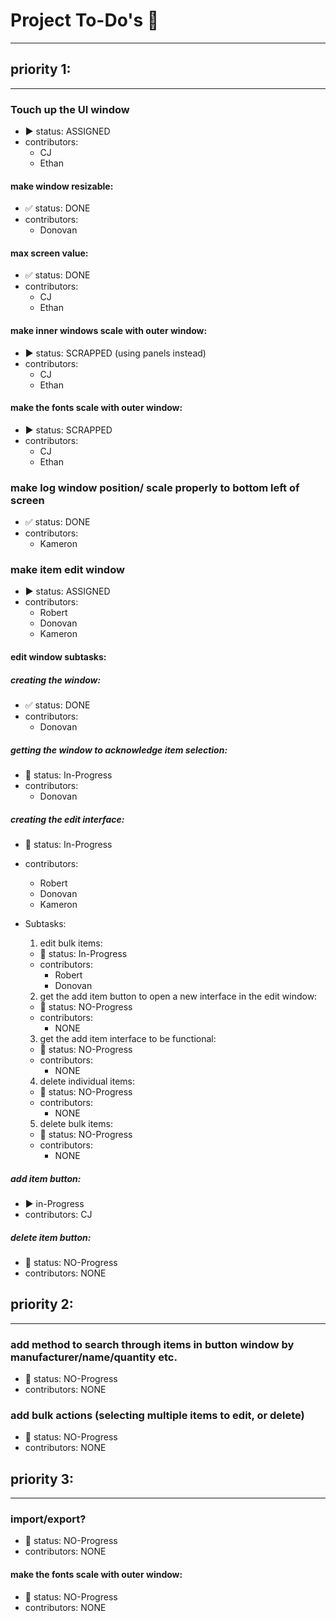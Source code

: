 # Project To-Do's :pencil:
---
## priority 1:
---
### Touch up the UI window
- :arrow_forward: status: ASSIGNED
- contributors:
  - CJ
  - Ethan

#### make window resizable:
- :white_check_mark: status: DONE
- contributors:
  - Donovan

#### max screen value:
- :white_check_mark: status: DONE
- contributors:
  - CJ
  - Ethan

#### make inner windows scale with outer window:
- :arrow_forward: status: SCRAPPED (using panels instead)
- contributors:
  - CJ
  - Ethan

#### make the fonts scale with outer window:
- :arrow_forward: status: SCRAPPED
- contributors:
  - CJ
  - Ethan

### make log window position/ scale properly to bottom left of screen
- :white_check_mark: status: DONE
- contributors:
  - Kameron

### make item edit window
- :arrow_forward: status: ASSIGNED
- contributors:
  - Robert
  - Donovan
  - Kameron

#### edit window subtasks:

##### creating the window:
- :white_check_mark: status: DONE
- contributors:
  - Donovan

##### getting the window to acknowledge item selection:
- :arrows_counterclockwise: status: In-Progress
- contributors:
  - Donovan

##### creating the edit interface:
- :arrows_counterclockwise: status: In-Progress
- contributors:
  - Robert
  - Donovan
  - Kameron

- Subtasks:
  1. edit bulk items:
    - :arrows_counterclockwise: status: In-Progress
    - contributors:
      - Robert
      - Donovan

  2. get the add item button to open a new interface in the edit window:
    - :no_entry_sign: status: NO-Progress
    - contributors: 
      - NONE

  3. get the add item interface to be functional:
    - :no_entry_sign: status: NO-Progress
    - contributors: 
      - NONE
  
  4. delete individual items:
    - :no_entry_sign: status: NO-Progress
    - contributors: 
      - NONE


  5. delete bulk items:
    - :no_entry_sign: status: NO-Progress
    - contributors: 
      - NONE

##### add item button:
- :arrow_forward: in-Progress
- contributors: CJ

##### delete item button:
- :no_entry_sign: status: NO-Progress
- contributors: NONE

## priority 2:
---
### add method to search through items in button window by manufacturer/name/quantity etc.
- :no_entry_sign: status: NO-Progress
- contributors: NONE

### add bulk actions (selecting multiple items to edit, or delete)
- :no_entry_sign: status: NO-Progress
- contributors: NONE

## priority 3:
---
### import/export?
- :no_entry_sign: status: NO-Progress
- contributors: NONE

#### make the fonts scale with outer window:
- :no_entry_sign: status: NO-Progress
- contributors: NONE
